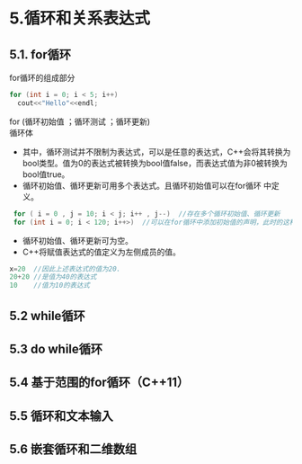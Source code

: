 #  5.循环和关系表达式
##  5.1. for循环
for循环的组成部分
```cpp
for (int i = 0; i < 5; i++)
  cout<<"Hello"<<endl;
```
  for (循环初始值 ；循环测试 ；循环更新)  
        循环体
+ 其中，循环测试并不限制为表达式，可以是任意的表达式，C++会将其转换为bool类型。值为0的表达式被转换为bool值false，而表达式值为非0被转换为bool值true。
+ 循环初始值、循环更新可用多个表达式。且循环初始值可以在for循环 中定义。
```cpp
 for ( i = 0 , j = 10; i < j; i++ , j--)  //存在多个循环初始值、循环更新
 for (int i = 0; i < 120; i++>)  //可以在for循环中添加初始值的声明，此时的这种变量的作用域为for循环中，离开for循环，这种变量将消失。
```
+ 循环初始值、循环更新可为空。
+ C++将赋值表达式的值定义为左侧成员的值。
```cpp
x=20  //因此上述表达式的值为20.
20+20 //是值为40的表达式
10    //值为10的表达式
```
##  5.2 while循环
##  5.3 do  while循环
##  5.4 基于范围的for循环（C++11）
##  5.5 循环和文本输入
##  5.6 嵌套循环和二维数组